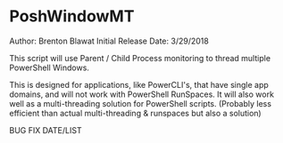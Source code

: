 # PoshWindowMT
Author: Brenton Blawat
Initial Release Date: 3/29/2018

This script will use Parent / Child Process monitoring to thread multiple PowerShell Windows. 

This is designed for applications, like PowerCLI's, that have single app domains, and will not work with PowerShell RunSpaces. It will also work well as a multi-threading solution for PowerShell scripts. (Probably less efficient than actual multi-threading & runspaces but also a solution)

BUG FIX DATE/LIST

